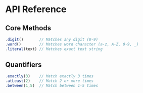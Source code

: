 # API Reference

## Core Methods

```javascript
.digit()       // Matches any digit (0-9)
.word()        // Matches word character (a-z, A-Z, 0-9, _)
.literal(text) // Matches exact text string
```

## Quantifiers

```javascript
.exactly(3)    // Match exactly 3 times
.atLeast(2)    // Match 2 or more times
.between(1,5)  // Match between 1-5 times
```
